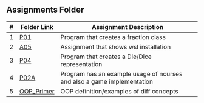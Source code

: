 ## Assignments Folder

|   #   | Folder Link | Assignment Description |
| :---: | ----------- | ---------------------- |
| 1 | [P01](https://github.com/DomHaw21/2143-OOP-HAWKINS/tree/main/Assignments/P01)| Program that creates a fraction class|
| 2 | [A05](https://github.com/DomHaw21/2143-OOP-HAWKINS/tree/main/Assignments/A05)| Assignment that shows wsl installation|
| 3 | [P04](https://github.com/DomHaw21/2143-OOP-HAWKINS/tree/main/Assignments/P04)| Program that creates a Die/Dice representation|
| 4 | [P02A](https://github.com/DomHaw21/2143-OOP-HAWKINS/tree/main/Assignments/P02)| Program has an example usage of ncurses and also a game implementation|
| 5 | [OOP_Primer](https://github.com/DomHaw21/2143-OOP-HAWKINS/tree/main/Assignments/OOP_Primer)|OOP definition/examples of diff concepts|
